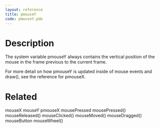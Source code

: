 ```yaml
---
layout: reference
title: pmouseY
code: pmouseY.pde
---
```


# Description

The system variable pmouseY always contains the vertical position of the mouse in the frame previous to the current frame.

For more detail on how pmouseY is updated inside of mouse events and draw(), see the reference for pmouseX.

# Related

mouseX
mouseY
pmouseX
mousePressed
mousePressed()
mouseReleased()
mouseClicked()
mouseMoved()
mouseDragged()
mouseButton
mouseWheel()
